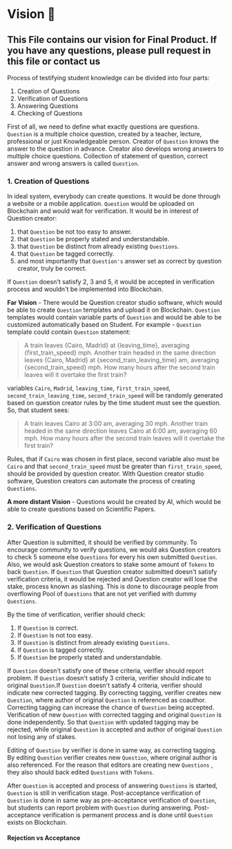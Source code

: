 # Vision :eyes:

## This File contains our  vision for Final Product. If you have any questions, please pull request in this file or contact us

Process of testifying student knowledge can be divided into four parts:

1. Creation of Questions
2. Verification of Questions
3. Answering Questions
4. Checking of Questions

First of all, we need to define what exactly questions are questions.
`Question` is a multiple choice question, created by a teacher, lecture, professional or just Knowledgeable person. Creator of `Question` knows the answer to the question in advance. Creator also develops wrong answers to multiple choice questions. Collection of statement of question, correct answer and wrong answers is called `Question`.

### 1. Creation of Questions

In ideal system, everybody can create questions. It would be done through a website or a mobile application. `Question` would be uploaded on Blockchain and would wait for verification. It would be in interest of Question creator:

1. that `Question` be not too easy to answer.
2. that `Question` be properly stated and understandable.  
3. that `Question` be distinct from already existing `Questions`.
4. that `Question` be tagged correctly.
5. and most importantly that `Question's` answer set as correct by question creator, truly be correct.  

If `Question` doesn't satisfy  2, 3 and 5, it would be accepted in verification process and wouldn't be implemented into Blockchain.

**Far Vision** - There would be Question creator studio software, which would be able to create `Question` templates and upload it on Blockchain. `Question` templates would contain variable parts of `Question` and would be able to be customized automatically based on Student. For example - `Question` template could contain `Question` statement:
> A train leaves {Cairo, Madrid} at {leaving_time}, averaging {first_train_speed} mph.
Another train headed in the same direction leaves {Cairo, Madrid} at {second_train_leaving_time} am, averaging {second_train_speed} mph.
How many hours after the second train leaves will it overtake the first train?

variables `Cairo`, `Madrid`, `leaving_time`, `first_train_speed`, `second_train_leaving_time`, `second_train_speed` will be randomly generated based on question creator rules by the time student must see the question. So, that student sees:

>A train leaves Cairo at 3:00 am, averaging 30 mph.
Another train headed in the same direction leaves Cairo at 6:00 am, averaging 60 mph.
How many hours after the second train leaves will it overtake the first train?

Rules, that if `Cairo` was chosen in first place, second variable also must be `Cairo` and that `second_train_speed` must be greater than `first_train_speed`, should be provided by question creator.
With Question creator studio software, Question creators can automate the process of creating `Questions`.

**A more distant Vision** - Questions would be created by AI, which would be able to create questions based on Scientific Papers.

### 2. Verification of Questions

After Question is submitted, it should be verified by community. To encourage community to verify questions, we would aks Question creators to check 5 someone else `Questions` for every his own submitted `Question`. Also, we would ask Question creators to stake some amount of `Tokens` to back  `Question`. If `Question` that Question creator submitted doesn't satisfy verification criteria, it would be rejected and Question creator will lose the stake, process known as slashing. This is done to discourage people from overflowing Pool of `Questions` that are not yet verified with dummy `Questions`.

By the time of verification, verifier should check:

1. If `Question` is correct.
2. If `Question` is not too easy.
3. If `Question` is distinct from already existing `Questions`.
4. If `Question` is tagged correctly.
5. If `Question` be properly stated and understandable.

If `Question` doesn't satisfy one of these criteria, verifier should report problem. If `Question` doesn't satisfy 3 criteria, verifier should indicate to original `Question`.If `Question` doesn't satisfy 4 criteria, verifier should indicate new corrected tagging. By correcting tagging, verifier creates new `Question`, where author of original `Question` is referenced as coauthor. Correcting tagging can increase the chance of `Question` being accepted. Verification of new `Question` with corrected tagging and original `Question` is done independently. So that `Question` with updated tagging may be rejected, while original `Question` is accepted and author of original `Question` not losing any of stakes.

Editing of `Question` by verifier is done in same way, as correcting tagging. By editing `Question` verifier creates new `Question`, where original author is also referenced. For the reason that editors are creating new `Questions` , they also should back edited `Questions` with `Tokens`.

After `Question` is accepted and process of answering `Questions` is started, `Question` is still in verification stage. Post-acceptance verification of `Question` is done in same way as pre-acceptance verification of `Question`, but students can report problem with `Question` during answering.
Post-acceptance verification is permanent process and is done until `Question` exists on Blockchain.

#### Rejection vs Acceptance
